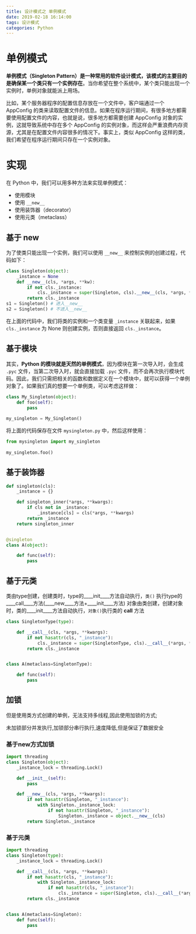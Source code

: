 ```yaml
---
title: 设计模式之 单例模式
date: 2019-02-18 16:14:00
tags: 设计模式
categories: Python
---
```


# 单例模式

**单例模式（Singleton Pattern）**是一种常用的软件设计模式，该模式的主要目的是确保**某一个类只有一个实例存在**。当你希望在整个系统中，某个类只能出现一个实例时，单例对象就能派上用场。

<!--more-->

比如，某个服务器程序的配置信息存放在一个文件中，客户端通过一个 AppConfig 的类来读取配置文件的信息。如果在程序运行期间，有很多地方都需要使用配置文件的内容，也就是说，很多地方都需要创建 AppConfig 对象的实例，这就导致系统中存在多个 AppConfig 的实例对象，而这样会严重浪费内存资源，尤其是在配置文件内容很多的情况下。事实上，类似 AppConfig 这样的类，我们希望在程序运行期间只存在一个实例对象。

# 实现

在 Python 中，我们可以用多种方法来实现单例模式：

- 使用模块
- 使用 `__new__`
- 使用装饰器（decorator）
- 使用元类（metaclass）

## 基于 ____new____

为了使类只能出现一个实例，我们可以使用 `__new__` 来控制实例的创建过程，代码如下：

```python
class Singleton(object):
    _instance = None
    def __new__(cls, *args, **kw):
        if not cls._instance:
            cls._instance = super(Singleton, cls).__new__(cls, *args, **kw)  # 次类的实例对象
        return cls._instance  
s1 = Singleton() # 进入__new__
s2 = Singleton() # 不进入__new__
```

在上面的代码中，我们将类的实例和一个类变量 `_instance` 关联起来，如果 `cls._instance` 为 None 则创建实例，否则直接返回 `cls._instance`。

## 基于模块

其实，**Python 的模块就是天然的单例模式**，因为模块在第一次导入时，会生成 `.pyc` 文件，当第二次导入时，就会直接加载 `.pyc` 文件，而不会再次执行模块代码。因此，我们只需把相关的函数和数据定义在一个模块中，就可以获得一个单例对象了。如果我们真的想要一个单例类，可以考虑这样做：

```python
class My_Singleton(object):
    def foo(self):
        pass
 
my_singleton = My_Singleton()
```

将上面的代码保存在文件 `mysingleton.py` 中，然后这样使用：

```python
from mysingleton import my_singleton
 
my_singleton.foo()
```

## 基于装饰器

```python
def singleton(cls):
    _instance = {}

    def singleton_inner(*args, **kwargs):
        if cls not in _instance:
            _instance[cls] = cls(*args, **kwargs)
        return _instance
    return singleton_inner


@singleton
class A(object):

    def func(self):
        pass
```

## 基于元类

类由type创建，创建类时，type的____init____方法自动执行，`类()` 执行type的 ____call____方法(____new____方法+____init____方法)
对象由类创建，创建对象时，类的____init____方法自动执行，`对象()`执行类的 ____call____ 方法

```python
class SingletonType(type):

    def __call__(cls, *args, **kwargs):
        if not hasattr(cls, "_instance"):
            cls._instance = super(SingletonType, cls).__call__(*args, **kwargs)
        return cls._instance


class A(metaclass=SingletonType):

    def func(self):
        pass
```

## 加锁

但是使用类方式创建的单例，无法支持多线程,因此使用加锁的方式;

未加锁部分并发执行,加锁部分串行执行,速度降低,但是保证了数据安全

### 基于new方式加锁

```python
import threading
class Singleton(object):
    _instance_lock = threading.Lock()

    def __init__(self):
        pass

    def __new__(cls, *args, **kwargs):
        if not hasattr(Singleton, "_instance"):
            with Singleton._instance_lock:
                if not hasattr(Singleton, "_instance"):
                    Singleton._instance = object.__new__(cls)
        return Singleton._instance
```

### 基于元类

```python
import threading
class Singleton(type):
    _instance_lock = threading.Lock()

    def __call__(cls, *args, **kwargs):
        if not hasattr(cls, "_instance"):
            with Singleton._instance_lock:
                if not hasattr(cls, "_instance"):
                    cls._instance = super(Singleton, cls).__call__(*args, **kwargs)
        return cls._instance


class A(metaclass=Singleton):
    def func(self):
        pass

```

